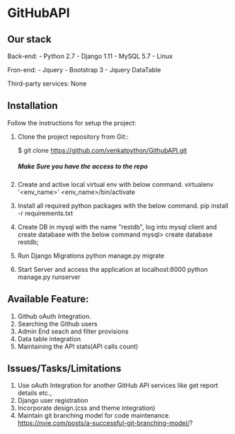 GitHubAPI
=================


Our stack
---------

Back-end:
    - Python 2.7
    - Django 1.11
    - MySQL 5.7
    - Linux

Fron-end:
    - Jquery
    - Bootstrap 3
    - Jquery DataTable

Third-party services:
    None


Installation
------------

Follow the instructions for setup the project:

1. Clone the project repository from Git::

    $ git clone https://github.com/venkatpython/GithubAPI.git
    ##### Make Sure you have the access to the repo

2. Create and active local virtual env with below command.
    virtualenv '<env_name>'
    <env_name>/bin/activate

3. Install all required python packages with the below command.
    pip install -r requirements.txt

3. Create DB in mysql with the name "restdb",
    log into mysql client and create database with the below command
    mysql> create database restdb;

4. Run Django Migrations
    python manage.py migrate

5. Start Server and access the application at localhost:8000
    python manage.py runserver

Available Feature:
------------------
1. Github oAuth Integration.
2. Searching  the Github users
3. Admin End seach and filter provisions
4. Data table integration
5. Maintaining the API stats(API calls count)


Issues/Tasks/Limitations
-------------------
1. Use oAuth Integration for another GitHub API services like get report details etc.,
2. Django user registration
3. Incorporate design.(css and theme integration)
4. Maintain git branching model for code maintenance.
https://nvie.com/posts/a-successful-git-branching-model/?
